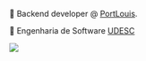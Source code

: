 🌱 Backend developer @ <a href="https://www.portlouis.inf.br/">PortLouis</a>.
 
🌱 Engenharia de Software <a href="https://www.udesc.br/ceavi">UDESC</a>

<div> 
 <a href="https://www.linkedin.com/in/alisoncaetano" target="_blank">
  <img src="https://img.shields.io/badge/-LinkedIn-%230077B5?style=for-the-badge&logo=linkedin&logoColor=white" target="_blank">
 </a> 
</div>


 


